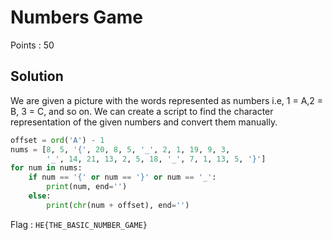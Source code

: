 # Numbers Game

Points : 50

## Solution

We are given a picture with the words represented as numbers i.e, 1 = A,2 = B, 3 = C, and so on.
We can create a script to find the character representation of the given numbers and convert them manually.

```python
offset = ord('A') - 1
nums = [8, 5, '{', 20, 8, 5, '_', 2, 1, 19, 9, 3,
        '_', 14, 21, 13, 2, 5, 18, '_', 7, 1, 13, 5, '}']
for num in nums:
    if num == '{' or num == '}' or num == '_':
        print(num, end='')
    else:
        print(chr(num + offset), end='')
```

Flag : `HE{THE_BASIC_NUMBER_GAME}`
